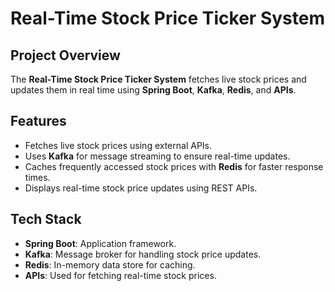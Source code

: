 # Real-Time Stock Price Ticker System

## Project Overview
The **Real-Time Stock Price Ticker System** fetches live stock prices and updates them in real time using **Spring Boot**, **Kafka**, **Redis**, and **APIs**. 
## Features
- Fetches live stock prices using external APIs.
- Uses **Kafka** for message streaming to ensure real-time updates.
- Caches frequently accessed stock prices with **Redis** for faster response times.
- Displays real-time stock price updates using REST APIs.

## Tech Stack
- **Spring Boot**: Application framework.
- **Kafka**: Message broker for handling stock price updates.
- **Redis**: In-memory data store for caching.
- **APIs**: Used for fetching real-time stock prices.

